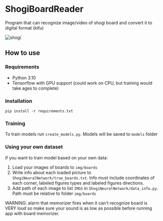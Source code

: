 # ShogiBoardReader
Program that can recognize image/video of shogi board and convert it to digital format (kifu) 

![shogi](https://github.com/Limuranius/ShogiBoardReader/assets/71573098/684ee640-cd8a-4a13-8150-7fd9b4c7d2aa)

## How to use
### Requirements
- Python 3.10
- Tensorflow with GPU support (could work on CPU, but training would take ages to complete)
### Installation
```pip install -r requirements.txt```

### Training
To train models run ```create_models.py```. 
Models will be saved to ```models``` folder 

### Using your own dataset
If you want to train model based on your own data:
1. Load your images of boards to ```img/boards```
2. Write info about each loaded picture to ```ShogiNeuralNetwork/true_boards.txt```. 
Info must include coordinates of each corner, labeled figures types and labeled figures directions.
3. Add path of each image to list ```IMGS``` in ```ShogiNeuralNetwork/data_info.py```.
Path must be relative to folder ```img/boards```

WARNING: alarm that memorizer fires when it can't recognize board is VERY loud so make sure your sound is as low as possible before running app with board memorizer.
